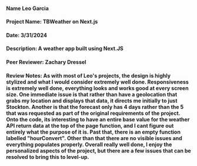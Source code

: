 #### Name Leo Garcia
#### Project Name: TBWeather on Next.js
#### Date: 3/31/2024
#### Description: A weather app built using Next.JS
#### Peer Reviewer: Zachary Dressel
#### Review Notes: As with most of Leo's projects, the design is highly stylized and what I would consider extremely well done. Responsiveness is extremely well done, everything looks and works good at every screen size. One immediate issue is that rather than have a geolocation that grabs my location and displays that data, it directs me initially to just Stockton. Another is that the forecast only has 4 days rather than the 5 that was requested as part of the original requirements of the project. Onto the code, its interesting to have an entire base value for the weather API return data at the top of the page function, and I cant figure out entirely what the purpose of it is. Past that, there is an empty function labelled "hourConvert". Other than that there are no visible issues and everything populates properly. Overall really well done, I enjoy the personalized aspects of the project, but there are a few issues that can be resolved to bring this to level-up. 
